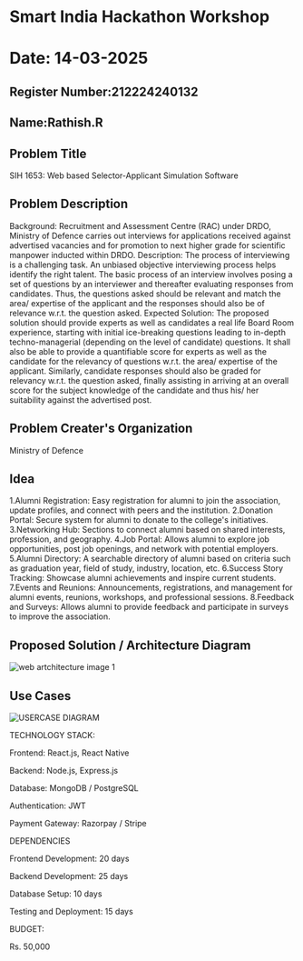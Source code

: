 # Smart India Hackathon Workshop
# Date: 14-03-2025
## Register Number:212224240132
## Name:Rathish.R
## Problem Title
SIH 1653: Web based Selector-Applicant Simulation Software
## Problem Description
Background: Recruitment and Assessment Centre (RAC) under DRDO, Ministry of Defence carries out interviews for applications received against advertised vacancies and for promotion to next higher grade for scientific manpower inducted within DRDO. Description: The process of interviewing is a challenging task. An unbiased objective interviewing process helps identify the right talent. The basic process of an interview involves posing a set of questions by an interviewer and thereafter evaluating responses from candidates. Thus, the questions asked should be relevant and match the area/ expertise of the applicant and the responses should also be of relevance w.r.t. the question asked. Expected Solution: The proposed solution should provide experts as well as candidates a real life Board Room experience, starting with initial ice-breaking questions leading to in-depth techno-managerial (depending on the level of candidate) questions. It shall also be able to provide a quantifiable score for experts as well as the candidate for the relevancy of questions w.r.t. the area/ expertise of the applicant. Similarly, candidate responses should also be graded for relevancy w.r.t. the question asked, finally assisting in arriving at an overall score for the subject knowledge of the candidate and thus his/ her suitability against the advertised post.

## Problem Creater's Organization
Ministry of Defence

## Idea
1.Alumni Registration: Easy registration for alumni to join the association, update profiles, and connect with peers and the institution. 2.Donation Portal: Secure system for alumni to donate to the college's initiatives. 3.Networking Hub: Sections to connect alumni based on shared interests, profession, and geography. 4.Job Portal: Allows alumni to explore job opportunities, post job openings, and network with potential employers. 5.Alumni Directory: A searchable directory of alumni based on criteria such as graduation year, field of study, industry, location, etc. 6.Success Story Tracking: Showcase alumni achievements and inspire current students. 7.Events and Reunions: Announcements, registrations, and management for alumni events, reunions, workshops, and professional sessions. 8.Feedback and Surveys: Allows alumni to provide feedback and participate in surveys to improve the association.

## Proposed Solution / Architecture Diagram
![web artchitecture image 1](https://github.com/user-attachments/assets/6fddecee-6fa5-4ad5-8b6f-ed78fbe0ebb1)


## Use Cases
![USERCASE DIAGRAM](https://github.com/user-attachments/assets/7ef9938c-634c-48f4-bab0-e07339c4d557)


TECHNOLOGY STACK:

Frontend: React.js, React Native

Backend: Node.js, Express.js

Database: MongoDB / PostgreSQL

Authentication: JWT

Payment Gateway: Razorpay / Stripe

DEPENDENCIES

Frontend Development: 20 days

Backend Development: 25 days

Database Setup: 10 days

Testing and Deployment: 15 days

BUDGET:

Rs. 50,000



